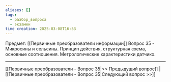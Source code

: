 ```yaml
---
aliases: []
tags:
  - разбор_вопроса
  - экзамен
time creation: 2025-03-08T16:53
---
```

Предмет: [[Первичные преобразователи информации]]
Вопрос 35 - Микросины и сельсины. Принцип действия, структурная схема, основные соотношения. Метрологические характеристики датчико.



---
[[Первичные преобразователи - Вопрос 35|<< Предыдущий вопрос]] | [[Первичные преобразователи - Вопрос 35|Следующий вопрос >>]]